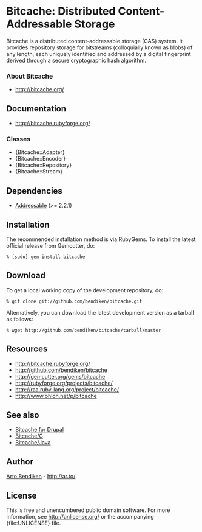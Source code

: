 Bitcache: Distributed Content-Addressable Storage
=================================================

Bitcache is a distributed content-addressable storage (CAS) system. It
provides repository storage for bitstreams (colloquially known as blobs) of
any length, each uniquely identified and addressed by a digital fingerprint
derived through a secure cryptographic hash algorithm.

### About Bitcache

* <http://bitcache.org/>

Documentation
-------------

* <http://bitcache.rubyforge.org/>

### Classes

* {Bitcache::Adapter}
* {Bitcache::Encoder}
* {Bitcache::Repository}
* {Bitcache::Stream}

Dependencies
------------

* [Addressable](http://addressable.rubyforge.org/) (>= 2.2.1)

Installation
------------

The recommended installation method is via RubyGems. To install the latest
official release from Gemcutter, do:

    % [sudo] gem install bitcache

Download
--------

To get a local working copy of the development repository, do:

    % git clone git://github.com/bendiken/bitcache.git

Alternatively, you can download the latest development version as a tarball
as follows:

    % wget http://github.com/bendiken/bitcache/tarball/master

Resources
---------

* <http://bitcache.rubyforge.org/>
* <http://github.com/bendiken/bitcache>
* <http://gemcutter.org/gems/bitcache>
* <http://rubyforge.org/projects/bitcache/>
* <http://raa.ruby-lang.org/project/bitcache/>
* <http://www.ohloh.net/p/bitcache>

See also
--------

* [Bitcache for Drupal](http://drupal.org/project/bitcache)
* [Bitcache/C](http://github.com/bendiken/bitcache-c)
* [Bitcache/Java](http://github.com/bendiken/bitcache-java)

Author
------

[Arto Bendiken](mailto:arto.bendiken@gmail.com) - <http://ar.to/>

License
-------

This is free and unencumbered public domain software. For more information,
see <http://unlicense.org/> or the accompanying {file:UNLICENSE} file.
